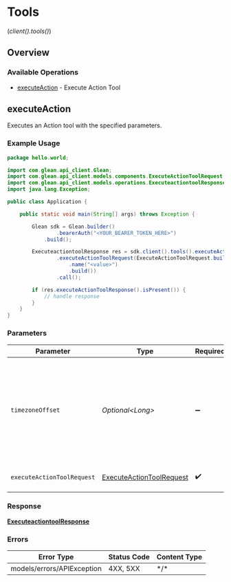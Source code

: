 # Tools
(*client().tools()*)

## Overview

### Available Operations

* [executeAction](#executeaction) - Execute Action Tool

## executeAction

Executes an Action tool with the specified parameters.

### Example Usage

```java
package hello.world;

import com.glean.api_client.Glean;
import com.glean.api_client.models.components.ExecuteActionToolRequest;
import com.glean.api_client.models.operations.ExecuteactiontoolResponse;
import java.lang.Exception;

public class Application {

    public static void main(String[] args) throws Exception {

        Glean sdk = Glean.builder()
                .bearerAuth("<YOUR_BEARER_TOKEN_HERE>")
            .build();

        ExecuteactiontoolResponse res = sdk.client().tools().executeAction()
                .executeActionToolRequest(ExecuteActionToolRequest.builder()
                    .name("<value>")
                    .build())
                .call();

        if (res.executeActionToolResponse().isPresent()) {
            // handle response
        }
    }
}
```

### Parameters

| Parameter                                                                                                  | Type                                                                                                       | Required                                                                                                   | Description                                                                                                |
| ---------------------------------------------------------------------------------------------------------- | ---------------------------------------------------------------------------------------------------------- | ---------------------------------------------------------------------------------------------------------- | ---------------------------------------------------------------------------------------------------------- |
| `timezoneOffset`                                                                                           | *Optional\<Long>*                                                                                          | :heavy_minus_sign:                                                                                         | The offset of the client's timezone in minutes from UTC. e.g. PDT is -420 because it's 7 hours behind UTC. |
| `executeActionToolRequest`                                                                                 | [ExecuteActionToolRequest](../../models/components/ExecuteActionToolRequest.md)                            | :heavy_check_mark:                                                                                         | Execute Action Tool request                                                                                |

### Response

**[ExecuteactiontoolResponse](../../models/operations/ExecuteactiontoolResponse.md)**

### Errors

| Error Type                 | Status Code                | Content Type               |
| -------------------------- | -------------------------- | -------------------------- |
| models/errors/APIException | 4XX, 5XX                   | \*/\*                      |